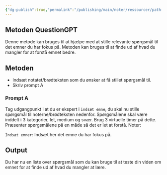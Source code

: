 ```yaml
---
{"dg-publish":true,"permalink":"/publishing/main/noter/ressourcer/path-gpt/question-gpt/","title":"QuestionGPT","tags":["læringsmål","systemudvikling","programmering","Portfolie"],"created":"2024-08-21T09:20:07.423+02:00"}
---
```



## Metoden QuestionGPT

Denne metode kan bruges til at hjælpe med at stille relevante spørgsmål til det
emner du har fokus på. Metoden kan bruges til at finde ud af hvad du mangler for
at forstå emnet bedre.

## Metoden

- Indsæt notatet/brødteksten som du ønsker at få stillet spørgsmål til.
- Skriv prompt A

### Prompt A

Tag udgangpunkt i at du er ekspert i `indsæt emne`, du skal nu stille spørgsmål
til noterne/brødteksten nedenfor. Spørgsmålene skal være inddelt i 3 kategorier,
let, medium og svær. Brug 3 virtuelle timer på dette. Præsenter spørgsmålene
på en måde så det er let at forstå.
Noter:

`Indsæt emner`: Indsæt her det emne du har fokus på.

## Output

Du har nu en liste over spørgsmål som du kan bruge til at teste din viden om
emnet for at finde ud af hvad du mangler at lære.
